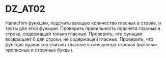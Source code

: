 # DZ_AT02
Напиcfnm функцию, подсчитывающую количество гласных в строке, и тесты для этой функции. Проверить правильность подсчёта гласных в строке, содержащей только гласные. Проверить, что функция возвращает 0 для строки, не содержащей гласных. Проверить, что функция правильно считает гласные в смешанных строках (включая прописные и строчные буквы).
